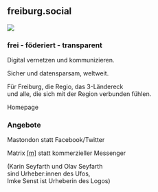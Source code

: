 <!-- .slide: id="freiburg.social" -->

## freiburg.social

![](images/freiburgsocial_Logo_V2_CC-BY-SA_KarinSeyfarth-OlavSeyfarth-ImkeSenst.png) <!-- .element: style="width: 30%; float: right;" -->

### frei - föderiert - transparent

Digital vernetzen und kommunizieren.

Sicher und datensparsam, weltweit.

Für Freiburg, die Regio, das 3-Ländereck <br/>und alle, die sich mit der Region verbunden fühlen.

[<i class="fa fa-globe"></i>](https://wir.freiburg.social/) Homepage

### Angebote

Mastondon [<i class="fa-brands fa-mastodon"></i>](https://wir.freiburg.social/angebote/mastodon/) statt Facebook/Twitter

Matrix [[m]](https://wir.freiburg.social/angebote/matrix/) statt kommerzieller Messenger

(Karin Seyfarth und Olav Seyfarth <br/>sind Urheber:innen des Ufos, <br/>Imke Senst ist Urheberin des Logos) <!-- .element: style="font-size: 0.75em; color: grey; float: right;" -->